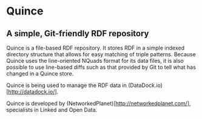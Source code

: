 # Quince

## A simple, Git-friendly RDF repository

Quince is a file-based RDF repository. It stores RDF in a simple indexed directory structure that allows
for easy matching of triple patterns. Because Quince uses the line-oriented NQuads format for its data files,
it is also possible to use line-based diffs such as that provided by Git to tell what has changed in a
Quince store.

Quince is being used to manage the RDF data in (DataDock.io)[http://datadock.io/].

Quince is developed by (NetworkedPlanet)[http://networkedplanet.com/], specialists in Linked and Open Data.